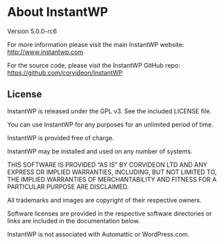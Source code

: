 # About InstantWP

Version 5.0.0-rc6

For more information please visit the main InstantWP website: [http://www.instantwp.com ]() 

For the source code, please visit the InstantWP GitHub repo:
[https://github.com/corvideon/InstantWP ]() 


## License

InstantWP is released under the GPL v3. See the included LICENSE file.

You can use InstantWP for any purposes for an unlimited period of time. 

InstantWP is provided free of charge.

InstantWP may be installed and used on any number of systems.

THIS SOFTWARE IS PROVIDED “AS IS” BY CORVIDEON LTD AND ANY EXPRESS OR IMPLIED WARRANTIES, INCLUDING, BUT NOT LIMITED TO, THE IMPLIED WARRANTIES OF MERCHANTABILITY AND FITNESS FOR A PARTICULAR PURPOSE ARE DISCLAIMED.

All trademarks and images are copyright of their respective owners.

Software licenses are provided in the respective software directories or links are included in the documentation below.

InstantWP is not associated with Automattic or WordPress.com.

